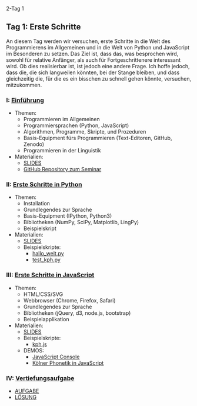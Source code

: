 2-Tag 1

## Tag 1: Erste Schritte

An diesem Tag werden wir versuchen, erste Schritte in die Welt des Programmierens im Allgemeinen und in die Welt von Python und JavaScript im Besonderen zu setzen. Das Ziel ist, dass das, was besprochen wird, sowohl für relative Anfänger, als auch für Fortgeschrittenere interessant wird. Ob dies realisierbar ist, ist jedoch eine andere Frage. Ich hoffe jedoch, dass die, die sich langweilen könnten, bei der Stange bleiben, und dass gleichzeitig die, für die es ein bisschen zu schnell gehen könnte, versuchen, mitzukommen.

### I: [Einführung](slides/sitzung-1-1.html)

* Themen:
    - Programmieren im Allgemeinen
    - Programmiersprachen (Python, JavaScript)
    - Algorithmen, Programme, Skripte, und Prozeduren
    - Basis-Equipment fürs Programmieren (Text-Editoren, GitHub, Zenodo)
    - Programmieren in der Linguistik
* Materialien:
    - [SLIDES](slides/sitzung-1-1.html)
    - [GitHub Repository zum Seminar](http://github.com/lingulist/pyjs-seminar)

### II: [Erste Schritte in Python](slides/sitzung-1-2.html)

* Themen:
    - Installation
    - Grundlegendes zur Sprache
    - Basis-Equipment (IPython, Python3)
    - Bibliotheken (NumPy, SciPy, Matplotlib, LingPy)
    - Beispielskript
* Materialien:
    - [SLIDES](slides/sitzung-1-2.html)
    - Beispielskripte:
        - [hallo_welt.py](https://github.com/LinguList/pyjs-seminar/blob/master/website/code/hallo_welt.py)
        - [test_kph.py](https://github.com/LinguList/pyjs-seminar/blob/master/website/code/test_kph.py)

### III: [Erste Schritte in JavaScript](slides/sitzung-1-3.html)

* Themen:
    - HTML/CSS/SVG
    - Webbrowser (Chrome, Firefox, Safari)
    - Grundlegendes zur Sprache
    - Bibliotheken (jQuery, d3, node.js, bootstrap)
    - Beispielapplikation
* Materialien:
    - [SLIDES](slides/sitzung-1-3.html)
    - Beispielskripte:
        - [kph.js](https://github.com/LinguList/pyjs-seminar/blob/master/website/code/kph.js)
    - DEMOS:
        - [JavaScript Console](demos/console.html)
        - [Kölner Phonetik in JavaScript](demos/kph-demo.html)

### IV: [Vertiefungsaufgabe](slides/sitzung-1-4.pdf)

- [AUFGABE](pdf/exercises_1.pdf)
- [LÖSUNG](pdf/solutions_1.pdf)

